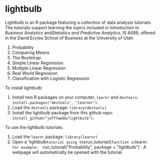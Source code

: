 # lightbulb
Lightbulb is an R package featuring a collection of data analysis tutorials.  The tutorials support learning the topics included in *Introduction to Business Analytics* and*Statistics and Predictive Analytics*, IS 6489, offered in the David Eccles School of Business at the University of Utah.

1. Probability
2. Comparing Means
3. The Bootstrap
4. Simple Linear Regression
5. Multiple Linear Regression
6. Real World Regression
7. Classification with Logisitc Regression

To install lightbulb:

1. Install two R packages on your computer, `learnr` and `devtools`: `install.packages("devtools", "learner")`. 
2. Load the `devtools` package: `library(devtools)`.
3. Install the lightbulb package from this github repo: `install_github("jefftwebb/lightbulb")`.  

To use the lightbulb tutorials:

1. Load the `learnr` package: `library(learnr)`
2. Open a 'lightbulb` tutorial using the `run_tutorial()` function in `learnr`.  For example:  `run_tutorial("Probability", package = "lightbulb")`. A webpage will automatically be opened with the tutorial.


